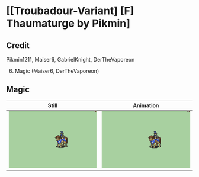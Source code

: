 # [\[Troubadour-Variant\] \[F\] Thaumaturge by Pikmin]

## Credit

Pikmin1211, Maiser6, GabrielKnight, DerTheVaporeon

6. Magic (Maiser6, DerTheVaporeon)
	
## Magic

| Still | Animation |
| :---: | :-------: |
| ![Magic still](./Magic_000.png) | ![Magic animation](./Magic.gif) |
